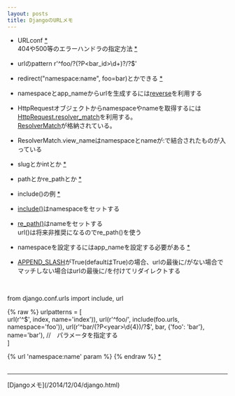 ```yaml
---
layout: posts
title: DjangoのURLメモ 
---
```

* URLconf [\*](https://docs.djangoproject.com/en/stable/topics/http/urls/#example)   
404や500等のエラーハンドラの指定方法 [\*](https://docs.djangoproject.com/en/1.10/topics/http/views/#customizing-error-views)    

* urlのpattern  r'^foo/?(?P<bar_id>\d+)?/?$'
   
* redirect("namespace:name", foo=bar)とかできる [*](https://docs.djangoproject.com/en/stable/topics/http/shortcuts/#examples) 

* namespaceとapp_nameからurlを生成するには[reverse](https://docs.djangoproject.com/en/stable/ref/urlresolvers/#reverse)を利用する

* HttpRequestオブジェクトからnamespaceやnameを取得するには[HttpRequest.resolver_match](https://docs.djangoproject.com/en/stable/ref/request-response/#django.http.HttpRequest.resolver_match)を利用する。   
[ResolverMatch](https://docs.djangoproject.com/en/stable/ref/urlresolvers/#django.core.urlresolvers.ResolverMatch)が格納されている。   

* ResolverMatch.view_nameはnamespaceとnameが:で結合されたものが入っている    

* slugとかintとか [\*](https://docs.djangoproject.com/en/stable/topics/http/urls/#path-converters)  

* pathとかre_pathとか [\*](https://docs.djangoproject.com/en/stable/ref/urls/#module-django.urls.conf)

* include()の例 [\*](https://docs.djangoproject.com/en/stable/topics/http/urls/#including-other-urlconfs)

* [include()](https://docs.djangoproject.com/en/stable/ref/urls/#include)はnamespaceをセットする

* [re_path()](https://docs.djangoproject.com/en/stable/ref/urls/#re-path)はnameをセットする  
url()は将来非推奨になるのでre_path()を使う

* namespaceを設定するにはapp_nameを設定する必要がある [\*](https://docs.djangoproject.com/en/stable/topics/http/urls/#namespaces-and-include)  
* [APPEND_SLASH](https://docs.djangoproject.com/en/stable/ref/settings/#append-slash)がTrue(defaultはTrue)の場合、urlの最後に/がない場合でマッチしない場合はurlの最後に/を付けてリダイレクトする

<br>


from django.conf.urls import include, url

{% raw %}
urlpatterns = [  
    url(r'^$', index, name='index')),  
    url(r'^foo/', include(foo.urls, namespace='foo')),  
    url(r'^bar/(?P<year>\d{4})/?$', bar, {'foo': 'bar'}, name='bar'), //　パラメータを指定する  
]

{% url 'namespace:name' param %}
{% endraw %}
[\*](https://docs.djangoproject.com/en/1.10/topics/http/urls/#passing-extra-options-to-view-functions)  
<br/>
<hr/>
[Djangoメモ](/2014/12/04/django.html)
